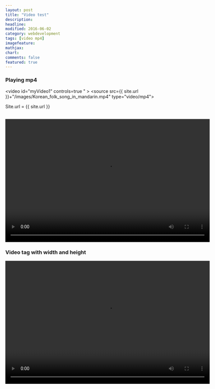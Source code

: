 ```yaml
---
layout: post
title: "Video test"
description: 
headline: 
modified: 2016-06-02
category: webdevelopment
tags: [video mp4]
imagefeature: 
mathjax: 
chart: 
comments: false
featured: true
---
```


### Playing mp4

<video id="myVideo1" controls=true "  >
  <source src={{ site.url }}+"/images/Korean_folk_song_in_mandarin.mp4" type="video/mp4"> 

</video>

Site.url = {{ site.url }}
<p> </p>
<br/>

<video width="640" height="386" controls="controls">
  <source src="korean_folk_song_in_mandarin.mp4" type="video/mp4">
</video>




### Video tag with width and height

<video width="640" height="386" controls="controls">
  <source src={{ site.url }}+"/images/Korean_folk_song_in_mandarin.mp4" type="video/mp4">
</video>